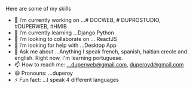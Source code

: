 Here are some of my skills

- 🔭 I’m currently working on ...# DOCWEB, # DUPROSTUDIO, #DUPERWEB, #HMIB
- 🌱 I’m currently learning ...Django Python
- 👯 I’m looking to collaborate on ... ReactJS
- 🤔 I’m looking for help with ...Desktop App
- 💬 Ask me about ...Anything
I speak french, spanish, haitian creole and english. Right now, I'm learning portuguese.
- 📫 How to reach me: ...duperweb@gmail.com, duperoyd@gmail.com
- 😄 Pronouns: ...duperoy
- ⚡ Fun fact: ...I speak 4 different languages
